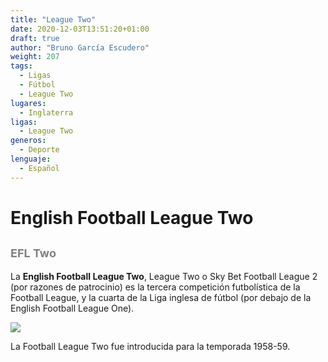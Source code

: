 ```yaml
---
title: "League Two"
date: 2020-12-03T13:51:20+01:00
draft: true
author: "Bruno García Escudero"
weight: 207
tags: 
  - Ligas
  - Fútbol
  - League Two
lugares: 
  - Inglaterra
ligas:
  - League Two
generos:
  - Deporte
lenguaje: 
  - Español
---
```

# English Football League Two

## <span style="color:grey"><font size="4">EFL Two</font></span>

La **English Football League Two**, League Two o Sky Bet Football League 2 (por razones de patrocinio) es la tercera competición futbolística de la Football League, y la cuarta de la Liga inglesa de fútbol (por debajo de la English Football League One).

![](https://logowik.com/content/uploads/images/158_efl_league_two_logo.jpg)

La Football League Two fue introducida para la temporada 1958-59.
